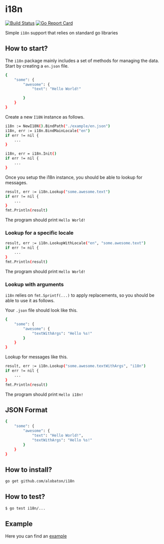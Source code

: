 # i18n

[![Build Status](https://travis-ci.org/alobaton/i18n.svg?branch=main)](https://travis-ci.org/alobaton/i18n) [![Go Report Card](https://goreportcard.com/badge/github.com/alobaton/i18n)](https://goreportcard.com/report/github.com/alobaton/i18n)

Simple `i18n` support that relies on standard go libraries

## How to start?

The `i18n` package mainly includes a set of methods for managing the data. Start by creating a `en.json` file.
```bash
{
    "some": {
        "awesome": {
            "text": "Hello World!"

        }
    }
}
```
Create a new `I18N` instance as follows.
```bash
i18n := NewI18N().BindPath("./example/en.json")
i18n, err := i18n.BindMainLocale("en")
if err != nil {
	...
}

i18n, err = i18n.Init()
if err != nil {
	...
}
```

Once you setup the i18n instance, you should be able to lookup for messages.
```bash
result, err := i18n.Lookup("some.awesome.text")
if err != nil {
    ...
}
fmt.Println(result)
```

The program should print `Hello World!`

### Lookup for a specific locale

```bash
result, err := i18n.LookupWithLocale("en", "some.awesome.text")
if err != nil {
    ...
}
fmt.Println(result)
```

The program should print `Hello World!`

### Lookup with arguments

`i18n` relies on `fmt.Sprintf(...)` to apply replacements, so you should be able to use it as follows.

Your `.json` file should look like this. 
```bash
{
    "some": {
        "awesome": {
            "textWithArgs": "Hello %s!"
        }
    }
}
```

Lookup for messages like this.
```bash
result, err := i18n.Lookup("some.awesome.textWithArgs", "i18n")
if err != nil {
    ...
}
fmt.Println(result)
```

The program should print `Hello i18n!`

## JSON Format

```bash
{
    "some": {
        "awesome": {
            "text": "Hello World!",
            "textWithArgs": "Hello %s!"
        }
    }
}
```

## How to install?

```bash
go get github.com/alobaton/i18n
```

## How to test?

```bash
$ go test i18n/...
```

## Example

Here you can find an [example](https://github.com/alobaton/i18n/blob/main/example/main.go)
